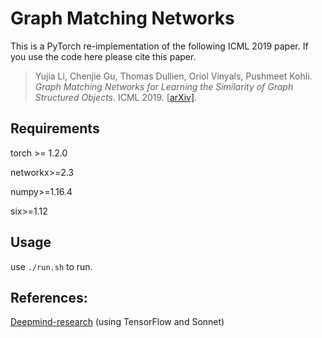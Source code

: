 # Graph Matching Networks

This is a PyTorch re-implementation of the following ICML 2019 paper. If you use the code here please cite this paper.

> Yujia Li, Chenjie Gu, Thomas Dullien, Oriol Vinyals, Pushmeet Kohli. *Graph Matching Networks for Learning the Similarity of Graph Structured Objects*. ICML 2019. [[arXiv\]](https://arxiv.org/abs/1904.12787).

## Requirements

torch >= 1.2.0

networkx>=2.3  

numpy>=1.16.4  

six>=1.12

## Usage

use `./run.sh` to run.

## References:

[Deepmind-research](https://github.com/deepmind/deepmind-research/tree/master/graph_matching_networks) (using TensorFlow and Sonnet)
